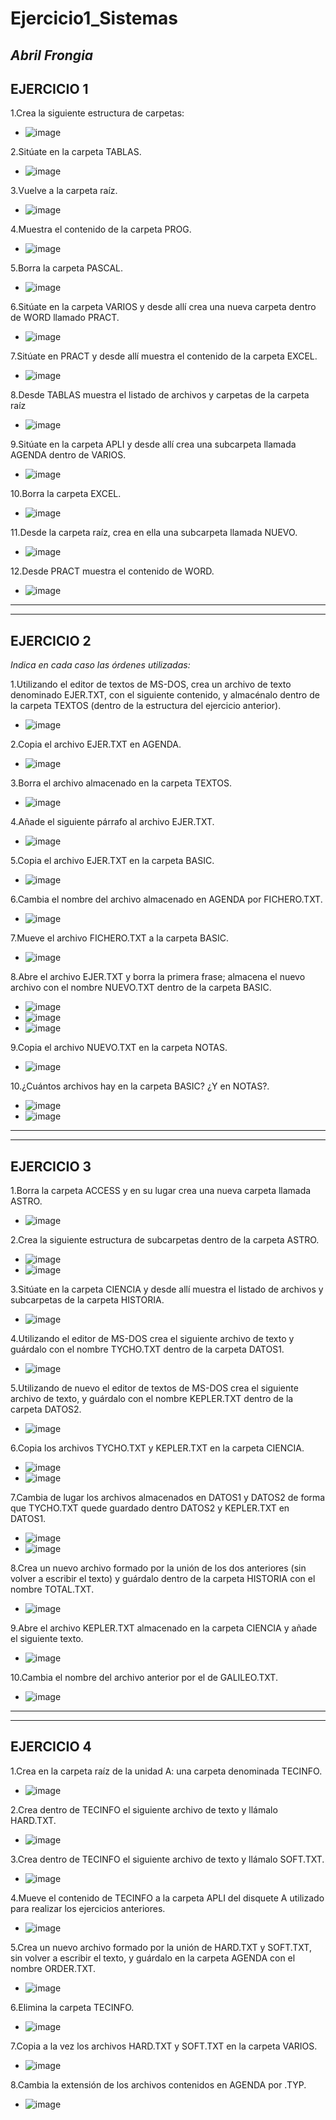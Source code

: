 # Ejercicio1_Sistemas #
*Abril Frongia*
---
## EJERCICIO 1 ##
1.Crea la siguiente estructura de carpetas:
- ![image](https://user-images.githubusercontent.com/72273897/159031942-8dd783b2-bc74-4209-8f5c-330dca58fefe.png)

2.Sitúate en la carpeta TABLAS.
- ![image](https://user-images.githubusercontent.com/72273897/159032379-a43a3a49-30ca-448d-8fd6-1b7d6f4871c8.png)

3.Vuelve a la carpeta raíz.
- ![image](https://user-images.githubusercontent.com/72273897/159032704-ea536c1b-eb22-43dc-81da-366f09431b8c.png)

4.Muestra el contenido de la carpeta PROG.
- ![image](https://user-images.githubusercontent.com/72273897/159033166-88bfd839-bd99-4594-8e3f-b0f6f6d3534a.png)

5.Borra la carpeta PASCAL.
- ![image](https://user-images.githubusercontent.com/72273897/159033573-496fcbe8-d744-419c-a108-31a175c7a6b2.png)

6.Sitúate en la carpeta VARIOS y desde allí crea una nueva carpeta dentro de WORD llamado PRACT.
- ![image](https://user-images.githubusercontent.com/72273897/159035620-aca86f44-01f5-44b0-b4f8-5aae2c36b372.png)

7.Sitúate en PRACT y desde allí muestra el contenido de la carpeta EXCEL.
- ![image](https://user-images.githubusercontent.com/72273897/159036009-b22950b0-e24f-458e-9619-032bf6d5f272.png)

8.Desde TABLAS muestra el listado de archivos y carpetas de la carpeta raíz
- ![image](https://user-images.githubusercontent.com/72273897/159037008-ba32ab9e-6589-4e1d-a7c2-d9e7d29c1b14.png)

9.Sitúate en la carpeta APLI y desde allí crea una subcarpeta llamada AGENDA dentro de VARIOS.
- ![image](https://user-images.githubusercontent.com/72273897/159037858-8b814727-50e4-4821-b3d8-9b62d4b0e651.png)

10.Borra la carpeta EXCEL.
- ![image](https://user-images.githubusercontent.com/72273897/159038380-88164c97-4a5e-4fa3-bd59-1b94b57c1aef.png)

11.Desde la carpeta raíz, crea en ella una subcarpeta llamada NUEVO.
- ![image](https://user-images.githubusercontent.com/72273897/159038536-3a8fdaa4-a05e-46cb-bf72-a5c3c9157f6e.png)

12.Desde PRACT muestra el contenido de WORD.
- ![image](https://user-images.githubusercontent.com/72273897/159039111-fa83a6b6-9029-4feb-ad23-ab7d08db4642.png)
---
---
## EJERCICIO 2 ##
*Indica en cada caso las órdenes utilizadas:*

1.Utilizando el editor de textos de MS-DOS, crea un archivo de texto denominado EJER.TXT, con el siguiente contenido, y almacénalo dentro de la carpeta TEXTOS (dentro de la estructura del ejercicio anterior).
- ![image](https://user-images.githubusercontent.com/72273897/159045633-fcf6c8ba-cc78-4cc7-832a-0a8b65834797.png)

2.Copia el archivo EJER.TXT en AGENDA.
- ![image](https://user-images.githubusercontent.com/72273897/159045975-456856ef-7519-496e-a3f3-a9e6cc875522.png)

3.Borra el archivo almacenado en la carpeta TEXTOS.
- ![image](https://user-images.githubusercontent.com/72273897/159046311-a129b2a7-1ca4-4192-9e8f-9475ef314ac7.png)

4.Añade el siguiente párrafo al archivo EJER.TXT.
- ![image](https://user-images.githubusercontent.com/72273897/159047688-6077bca6-5308-4eec-bf7d-07233d268b86.png)

5.Copia el archivo EJER.TXT en la carpeta BASIC.
- ![image](https://user-images.githubusercontent.com/72273897/159048191-5528fae7-2631-4729-b37a-e7da019d9ad2.png)

6.Cambia el nombre del archivo almacenado en AGENDA por FICHERO.TXT.
- ![image](https://user-images.githubusercontent.com/72273897/159049066-de177f9d-4e59-4674-8bda-5e6e15ca4623.png)

7.Mueve el archivo FICHERO.TXT a la carpeta BASIC.
- ![image](https://user-images.githubusercontent.com/72273897/159049482-4d6ca5e8-5f4f-4818-8621-989028ceb560.png)

8.Abre el archivo EJER.TXT y borra la primera frase; almacena el nuevo archivo con el nombre NUEVO.TXT dentro de la carpeta BASIC.
- ![image](https://user-images.githubusercontent.com/72273897/159242023-ba0bec0b-b8a7-470a-9d57-aabdfa391043.png)
- ![image](https://user-images.githubusercontent.com/72273897/159242109-08cc58ac-5dec-45f8-be43-fb3a6ebc7694.png)
- ![image](https://user-images.githubusercontent.com/72273897/159242446-4a9fe2de-ab02-4dec-b8f1-56c1695fb6a3.png)

9.Copia el archivo NUEVO.TXT en la carpeta NOTAS.
- ![image](https://user-images.githubusercontent.com/72273897/159242873-6384c4b1-458d-4347-8cc3-a92f558ab4b1.png)

10.¿Cuántos archivos hay en la carpeta BASIC? ¿Y en NOTAS?.
- ![image](https://user-images.githubusercontent.com/72273897/159242988-e5571e8e-b9a5-479e-84f3-1dca64988ebb.png)
- ![image](https://user-images.githubusercontent.com/72273897/159243082-dbb9514e-677e-41a8-afa1-31cceeee84b5.png)
---
---
## EJERCICIO 3 ##

1.Borra la carpeta ACCESS y en su lugar crea una nueva carpeta llamada ASTRO.
- ![image](https://user-images.githubusercontent.com/72273897/159246289-b6f2ca41-02a9-427c-a837-3a96bf1ed45a.png)

2.Crea la siguiente estructura de subcarpetas dentro de la carpeta ASTRO.
- ![image](https://user-images.githubusercontent.com/72273897/159246174-5d8e3b92-1c7e-4c6f-b814-57fe8c061f72.png)
- ![image](https://user-images.githubusercontent.com/72273897/159246463-cb05c7c0-9463-4e80-97d7-32cd110a5b6e.png)

3.Sitúate en la carpeta CIENCIA y desde allí muestra el listado de archivos y subcarpetas de la carpeta HISTORIA.
- ![image](https://user-images.githubusercontent.com/72273897/159247895-9adb5a3a-ace6-4769-8f44-648c98715d9f.png)

4.Utilizando el editor de MS-DOS crea el siguiente archivo de texto y guárdalo con el nombre TYCHO.TXT dentro de la carpeta DATOS1.
- ![image](https://user-images.githubusercontent.com/72273897/159255172-6c692f20-bd5d-4f4f-af93-063cffb17907.png)

5.Utilizando de nuevo el editor de textos de MS-DOS crea el siguiente archivo de texto, y guárdalo con el nombre KEPLER.TXT dentro de la carpeta DATOS2.
- ![image](https://user-images.githubusercontent.com/72273897/159258226-72bea6ca-ab13-41fc-bf83-6dc75f1b375c.png)

6.Copia los archivos TYCHO.TXT y KEPLER.TXT en la carpeta CIENCIA.
- ![image](https://user-images.githubusercontent.com/72273897/159259165-12347a7d-8bf0-48d6-a0da-4e6e09ab4d23.png)
- ![image](https://user-images.githubusercontent.com/72273897/159259282-4cc733fb-cf8f-4a5b-86b7-e6fa52bce57d.png)

7.Cambia de lugar los archivos almacenados en DATOS1 y DATOS2 de forma que TYCHO.TXT quede guardado dentro DATOS2 y KEPLER.TXT en DATOS1.
- ![image](https://user-images.githubusercontent.com/72273897/159260098-b476fa64-dc05-4993-a25c-5f519e9bc5e7.png)
- ![image](https://user-images.githubusercontent.com/72273897/159260430-d3ddc667-6407-4b56-826e-34fc2e0b14e2.png)

8.Crea un nuevo archivo formado por la unión de los dos anteriores (sin volver a escribir el texto) y guárdalo dentro de la carpeta HISTORIA con el nombre TOTAL.TXT.
- ![image](https://user-images.githubusercontent.com/72273897/159261658-233cf275-9352-48cd-9ee7-a2a736fd5130.png)

9.Abre el archivo KEPLER.TXT almacenado en la carpeta CIENCIA y añade el siguiente texto.
- ![image](https://user-images.githubusercontent.com/72273897/159262442-18a0a101-ce85-404b-893c-9c47049ceb4b.png)

10.Cambia el nombre del archivo anterior por el de GALILEO.TXT.
- ![image](https://user-images.githubusercontent.com/72273897/159262573-b2babbd7-1e50-4de3-915e-87eafbf0c6e1.png)
---
---
## EJERCICIO 4 ##

1.Crea en la carpeta raíz de la unidad A: una carpeta denominada TECINFO.
- ![image](https://user-images.githubusercontent.com/72273897/159269642-064deeab-7804-4066-814b-a72206c18bf2.png)

2.Crea dentro de TECINFO el siguiente archivo de texto y llámalo HARD.TXT.
- ![image](https://user-images.githubusercontent.com/72273897/159269948-37834bc6-15d2-44f0-90a3-9383f5a4ee8a.png)

3.Crea dentro de TECINFO el siguiente archivo de texto y llámalo SOFT.TXT.
- ![image](https://user-images.githubusercontent.com/72273897/159270124-7b6433bd-9ea1-4b1b-a070-48447d70f97e.png)

4.Mueve el contenido de TECINFO a la carpeta APLI del disquete A utilizado para realizar los ejercicios anteriores.
- ![image](https://user-images.githubusercontent.com/72273897/159270654-0659485a-3e9e-4203-8324-4c0072a82640.png)

5.Crea un nuevo archivo formado por la unión de HARD.TXT y SOFT.TXT, sin volver a escribir el texto, y guárdalo en la carpeta AGENDA con el nombre ORDER.TXT.
- ![image](https://user-images.githubusercontent.com/72273897/159272659-8a917590-8a77-4913-93e0-d72725d7746f.png)

6.Elimina la carpeta TECINFO.
- ![image](https://user-images.githubusercontent.com/72273897/159273229-2322e017-1cdf-4521-beef-c4f25b566e0b.png)

7.Copia a la vez los archivos HARD.TXT y SOFT.TXT en la carpeta VARIOS.
- ![image](https://user-images.githubusercontent.com/72273897/159274152-ee87c813-06e2-4f72-b9c2-6cc405df2910.png)

8.Cambia la extensión de los archivos contenidos en AGENDA por .TYP.
- ![image](https://user-images.githubusercontent.com/72273897/159276805-12168e06-c4e3-4e8b-ae74-fcbee5bb7221.png)
